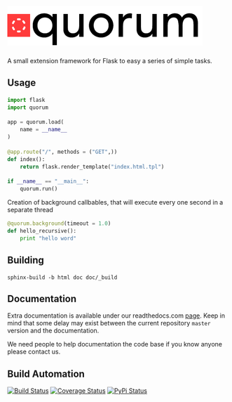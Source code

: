 # [![Quorum Extensions for Flask](res/logo.png)](http://flask_quorum.hive.pt)

A small extension framework for Flask to easy a series of simple tasks.

## Usage

```python
import flask
import quorum

app = quorum.load(
    name = __name__
)

@app.route("/", methods = ("GET",))
def index():
    return flask.render_template("index.html.tpl")

if __name__ == "__main__":
    quorum.run()
```

Creation of background callbables, that will execute every one second in a separate thread

```python
@quorum.background(timeout = 1.0)
def hello_recursive():
    print "hello word"
```

## Building

    sphinx-build -b html doc doc/_build

## Documentation

Extra documentation is available under our readthedocs.com [page](https://quorum.readthedocs.org). Keep
in mind that some delay may exist between the current repository `master` version and the documentation.

We need people to help documentation the code base if you know anyone please contact us.

## Build Automation

[![Build Status](https://travis-ci.org/hivesolutions/flask_quorum.png?branch=master)](https://travis-ci.org/hivesolutions/flask_quorum)
[![Coverage Status](https://coveralls.io/repos/hivesolutions/flask_quorum/badge.png?branch=master)](https://coveralls.io/r/hivesolutions/flask_quorum?branch=master)
[![PyPi Status](https://pypip.in/v/quorum/badge.png)](https://pypi.python.org/pypi/quorum)
